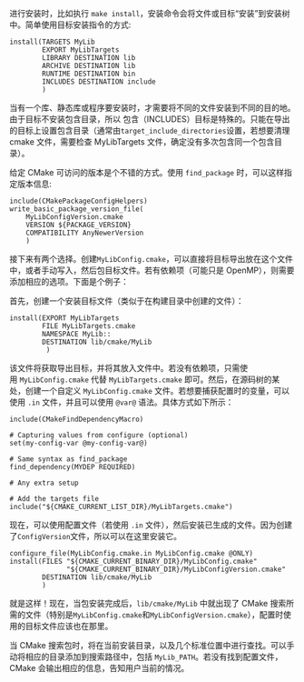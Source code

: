 进行安装时，比如执行 `make install`，安装命令会将文件或目标“安装”到安装树中。简单使用目标安装指令的方式:

```
install(TARGETS MyLib
        EXPORT MyLibTargets
        LIBRARY DESTINATION lib
        ARCHIVE DESTINATION lib
        RUNTIME DESTINATION bin
        INCLUDES DESTINATION include
        )
```

当有一个库、静态库或程序要安装时，才需要将不同的文件安装到不同的目的地。由于目标不安装包含目录，所以 包含（INCLUDES）目标是特殊的。只能在导出的目标上设置包含目录（通常由`target_include_directories`设置，若想要清理 cmake 文件，需要检查 MyLibTargets 文件，确定没有多次包含同一个包含目录）。

给定 CMake 可访问的版本是个不错的方式。使用 `find_package` 时，可以这样指定版本信息:

```
include(CMakePackageConfigHelpers)
write_basic_package_version_file(
    MyLibConfigVersion.cmake
    VERSION ${PACKAGE_VERSION}
    COMPATIBILITY AnyNewerVersion
    )
```

接下来有两个选择。创建`MyLibConfig.cmake`，可以直接将目标导出放在这个文件中，或者手动写入，然后包目标文件。若有依赖项（可能只是 OpenMP），则需要添加相应的选项。下面是个例子：

首先，创建一个安装目标文件（类似于在构建目录中创建的文件）：

```
install(EXPORT MyLibTargets
        FILE MyLibTargets.cmake
        NAMESPACE MyLib::
        DESTINATION lib/cmake/MyLib
         )
```

该文件将获取导出目标，并将其放入文件中。若没有依赖项，只需使用 `MyLibConfig.cmake` 代替 `MyLibTargets.cmake` 即可。然后，在源码树的某处，创建一个自定义 `MyLibConfig.cmake` 文件。若想要捕获配置时的变量，可以使用 `.in` 文件，并且可以使用 `@var@` 语法。具体方式如下所示：

```
include(CMakeFindDependencyMacro)

# Capturing values from configure (optional)
set(my-config-var @my-config-var@)

# Same syntax as find_package
find_dependency(MYDEP REQUIRED)

# Any extra setup

# Add the targets file
include("${CMAKE_CURRENT_LIST_DIR}/MyLibTargets.cmake")
```

现在，可以使用配置文件（若使用 `.in` 文件），然后安装已生成的文件。因为创建了`ConfigVersion`文件，所以可以在这里安装它。

```
configure_file(MyLibConfig.cmake.in MyLibConfig.cmake @ONLY)
install(FILES "${CMAKE_CURRENT_BINARY_DIR}/MyLibConfig.cmake"
              "${CMAKE_CURRENT_BINARY_DIR}/MyLibConfigVersion.cmake"
        DESTINATION lib/cmake/MyLib
        )
```

就是这样！现在，当包安装完成后，`lib/cmake/MyLib` 中就出现了 CMake 搜索所需的文件（特别是`MyLibConfig.cmake`和`MyLibConfigVersion.cmake`），配置时使用的目标文件应该也在那里。

当 CMake 搜索包时，将在当前安装目录，以及几个标准位置中进行查找。可以手动将相应的目录添加到搜索路径中，包括 `MyLib_PATH`。若没有找到配置文件，CMake 会输出相应的信息，告知用户当前的情况。